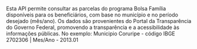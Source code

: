 Esta API permite consultar as parcelas do programa Bolsa Família disponíveis para os beneficiários, com base no município e no período desejado (mês/ano).
Os dados são provenientes do Portal da Transparência do Governo Federal, promovendo a transparência e a acessibilidade às informações públicas.
No exemplo: Municipio Coruripe - código IBGE 2702306 | Mes/Ano - 2013.01
